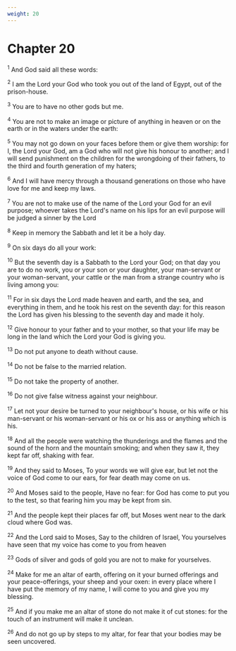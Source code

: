 ```yaml
---
weight: 20
---
```


# Chapter 20

<sup>1</sup> And God said all these words: 

<sup>2</sup> I am the Lord your God who took you out of the land of Egypt, out of the prison-house. 

<sup>3</sup> You are to have no other gods but me. 

<sup>4</sup> You are not to make an image or picture of anything in heaven or on the earth or in the waters under the earth: 

<sup>5</sup> You may not go down on your faces before them or give them worship: for I, the Lord your God, am a God who will not give his honour to another; and I will send punishment on the children for the wrongdoing of their fathers, to the third and fourth generation of my haters; 

<sup>6</sup> And I will have mercy through a thousand generations on those who have love for me and keep my laws. 

<sup>7</sup> You are not to make use of the name of the Lord your God for an evil purpose; whoever takes the Lord's name on his lips for an evil purpose will be judged a sinner by the Lord 

<sup>8</sup> Keep in memory the Sabbath and let it be a holy day. 

<sup>9</sup> On six days do all your work: 

<sup>10</sup> But the seventh day is a Sabbath to the Lord your God; on that day you are to do no work, you or your son or your daughter, your man-servant or your woman-servant, your cattle or the man from a strange country who is living among you: 

<sup>11</sup> For in six days the Lord made heaven and earth, and the sea, and everything in them, and he took his rest on the seventh day: for this reason the Lord has given his blessing to the seventh day and made it holy. 

<sup>12</sup> Give honour to your father and to your mother, so that your life may be long in the land which the Lord your God is giving you. 

<sup>13</sup> Do not put anyone to death without cause. 

<sup>14</sup> Do not be false to the married relation. 

<sup>15</sup> Do not take the property of another. 

<sup>16</sup> Do not give false witness against your neighbour. 

<sup>17</sup> Let not your desire be turned to your neighbour's house, or his wife or his man-servant or his woman-servant or his ox or his ass or anything which is his. 

<sup>18</sup> And all the people were watching the thunderings and the flames and the sound of the horn and the mountain smoking; and when they saw it, they kept far off, shaking with fear. 

<sup>19</sup> And they said to Moses, To your words we will give ear, but let not the voice of God come to our ears, for fear death may come on us. 

<sup>20</sup> And Moses said to the people, Have no fear: for God has come to put you to the test, so that fearing him you may be kept from sin. 

<sup>21</sup> And the people kept their places far off, but Moses went near to the dark cloud where God was. 

<sup>22</sup> And the Lord said to Moses, Say to the children of Israel, You yourselves have seen that my voice has come to you from heaven 

<sup>23</sup> Gods of silver and gods of gold you are not to make for yourselves. 

<sup>24</sup> Make for me an altar of earth, offering on it your burned offerings and your peace-offerings, your sheep and your oxen: in every place where I have put the memory of my name, I will come to you and give you my blessing. 

<sup>25</sup> And if you make me an altar of stone do not make it of cut stones: for the touch of an instrument will make it unclean. 

<sup>26</sup> And do not go up by steps to my altar, for fear that your bodies may be seen uncovered. 


